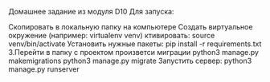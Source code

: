 Домашнее задание из модуля D10
Для запуска:

Скопировать в локальную папку на компьютере
Создать виртуальное окружение (например: virtualenv venv)
ктивировать: source venv/bin/activate
Установить нужные пакеты: pip install -r requirements.txt
3.Перейти в папку с проектом произветси миграции
python3 manage.py makemigrations
python3 manage.py migrate
Запустить сервер: python3 manage.py runserver
